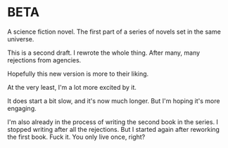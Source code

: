 # BETA
A science fiction novel. The first part of a series of novels set in the same universe.

This is a second draft. I rewrote the whole thing. After many, many rejections from agencies.

Hopefully this new version is more to their liking.

At the very least, I'm a lot more excited by it.

It does start a bit slow, and it's now much longer. But I'm hoping it's more engaging.

I'm also already in the process of writing the second book in the series. I stopped writing after all the rejections. But I started again after reworking the first book. Fuck it. You only live once, right?

